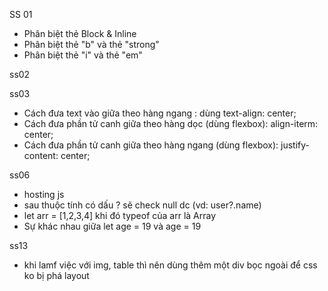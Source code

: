 SS 01
- Phân biệt thẻ Block & Inline
- Phân biệt thẻ "b" và thẻ "strong"
- Phân biệt thẻ "i" và thẻ "em"

ss02

ss03

- Cách đưa text vào giữa theo hàng ngang : dùng text-align: center;
- Cách đưa phần tử canh giữa theo hàng dọc (dùng flexbox): align-iterm: center;
- Cách đưa phần tử canh giữa theo hàng ngang (dùng flexbox): justify-content: center;

ss06

- hosting js
- sau thuộc tính có dấu ? sẽ check null dc (vd: user?.name)
- let arr = [1,2,3,4] khi đó typeof của arr là Array<number>
- Sự khác nhau giữa let age = 19 và age = 19

ss13
- khi lamf việc với img, table thì nên dùng thêm một div bọc ngoài để css ko bị phá layout

